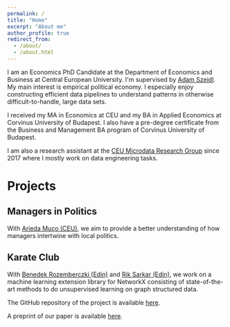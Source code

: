 ```yaml
---
permalink: /
title: "Home"
excerpt: "About me"
author_profile: true
redirect_from: 
  - /about/
  - /about.html
---
```


I am an Economics PhD Candidate at the Department of Economics and Business at Central European University. I'm supervised by [Adam Szeidl](http://www.personal.ceu.hu/staff/Adam_Szeidl/). My main interest is empirical political economy. I especially enjoy constructing efficient data pipelines to understand patterns in otherwise difficult-to-handle, large data sets. 

I received my MA in Economics at CEU and my BA in Applied Economics at Corvinus University of Budapest. I also have a pre-degree certificate from the Business and Management BA program of Corvinus University of Budapest.

I am also a research assistant at the [CEU Microdata Research Group](http://microdata.io) since 2017 where I mostly work on data engineering tasks.

Projects
======

Managers in Politics
-----
With [Arieda Muço (CEU)](https://sites.google.com/view/ariedamuco/home), we aim to provide a better understanding of how managers intertwine with local politics.

Karate Club
-----
With [Benedek Rozemberczki (Edin)](http://homepages.inf.ed.ac.uk/s1668259/#) and [Rik Sarkar (Edin)](https://homepages.inf.ed.ac.uk/rsarkar/), we work on a machine learning extension library for NetworkX consisting of state-of-the-art methods to do unsupervised learning on graph structured data. 

The GitHub repository of the project is available [here](https://github.com/benedekrozemberczki/karateclub).

A preprint of our paper is available [here](https://arxiv.org/abs/2003.04819).

